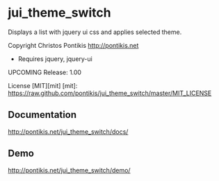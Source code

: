 jui_theme_switch
================

Displays a list with jquery ui css and applies selected theme.

Copyright Christos Pontikis http://pontikis.net

* Requires jquery, jquery-ui

UPCOMING Release: 1.00

License [MIT][mit]
[mit]: https://raw.github.com/pontikis/jui_theme_switch/master/MIT_LICENSE


Documentation
-------------

http://pontikis.net/jui_theme_switch/docs/

Demo
----

http://pontikis.net/jui_theme_switch/demo/